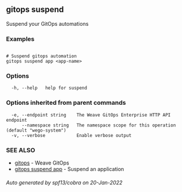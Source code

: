 ## gitops suspend

Suspend your GitOps automations

### Examples

```

# Suspend gitops automation
gitops suspend app <app-name>
```

### Options

```
  -h, --help   help for suspend
```

### Options inherited from parent commands

```
  -e, --endpoint string    The Weave GitOps Enterprise HTTP API endpoint
      --namespace string   The namespace scope for this operation (default "wego-system")
  -v, --verbose            Enable verbose output
```

### SEE ALSO

* [gitops](gitops.md)	 - Weave GitOps
* [gitops suspend app](gitops_suspend_app.md)	 - Suspend an application

###### Auto generated by spf13/cobra on 20-Jan-2022
